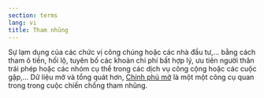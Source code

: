```yaml
---
section: terms
lang: vi
title: Tham nhũng
---
```

Sự lạm dụng của các chức vị công chúng hoặc các nhà đầu tư,... bằng cách tham ô tiền, hối lộ, tuyên bố các khoản chi phí bất hợp lý, ưu tiên người thân trái phép hoặc các nhóm cụ thể trong các dịch vụ công cộng hoặc các cuộc gặp,... Dữ liệu mở và tổng quát hơn, [Chính phủ mở](../open-government/) là một một công cụ quan trong trong cuộc chiến chống tham nhũng.

